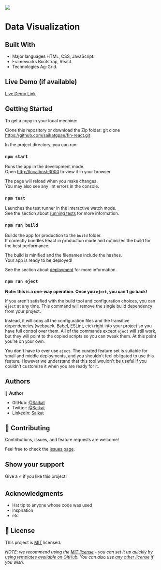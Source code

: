 
![](https://img.shields.io/badge/Microverse-blueviolet)

# Data Visualization

## Built With

- Major languages HTML, CSS, JavaScript.
- Frameworks Bootstrap, React.
- Technologies Ag-Grid.


## Live Demo (if available)

[Live Demo Link](https://63d9e4a2ac75a434c10619ae--poetic-lokum-6e0fec.netlify.app/)


## Getting Started

To get a copy in your local mechine:

Clone this repository or download the Zip folder:
git clone https://github.com/saikatgpae/fin-react.git


In the project directory, you can run:

### `npm start`

Runs the app in the development mode.\
Open [http://localhost:3000](http://localhost:3000) to view it in your browser.

The page will reload when you make changes.\
You may also see any lint errors in the console.

### `npm test`

Launches the test runner in the interactive watch mode.\
See the section about [running tests](https://facebook.github.io/create-react-app/docs/running-tests) for more information.

### `npm run build`

Builds the app for production to the `build` folder.\
It correctly bundles React in production mode and optimizes the build for the best performance.

The build is minified and the filenames include the hashes.\
Your app is ready to be deployed!

See the section about [deployment](https://facebook.github.io/create-react-app/docs/deployment) for more information.

### `npm run eject`

**Note: this is a one-way operation. Once you `eject`, you can't go back!**

If you aren't satisfied with the build tool and configuration choices, you can `eject` at any time. This command will remove the single build dependency from your project.

Instead, it will copy all the configuration files and the transitive dependencies (webpack, Babel, ESLint, etc) right into your project so you have full control over them. All of the commands except `eject` will still work, but they will point to the copied scripts so you can tweak them. At this point you're on your own.

You don't have to ever use `eject`. The curated feature set is suitable for small and middle deployments, and you shouldn't feel obligated to use this feature. However we understand that this tool wouldn't be useful if you couldn't customize it when you are ready for it.


## Authors

👤 **Author**

- GitHub: [@Saikat](https://github.com/saikatgpae)
- Twitter: [@Saikat](https://twitter.com/saikatgpae)
- LinkedIn: [Saikat](https://www.linkedin.com/in/saikat-chakraborty-25b83a216/)

## 🤝 Contributing

Contributions, issues, and feature requests are welcome!

Feel free to check the [issues page](https://github.com/saikatgpae/fin-react/issues).

## Show your support

Give a ⭐️ if you like this project!

## Acknowledgments

- Hat tip to anyone whose code was used
- Inspiration
- etc

## 📝 License

This project is [MIT](./LICENSE) licensed.

_NOTE: we recommend using the [MIT license](https://choosealicense.com/licenses/mit/) - you can set it up quickly by [using templates available on GitHub](https://docs.github.com/en/communities/setting-up-your-project-for-healthy-contributions/adding-a-license-to-a-repository). You can also use [any other license](https://choosealicense.com/licenses/) if you wish._
